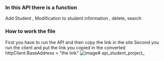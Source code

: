 
### In this API there is a function
Add Student ,
Modification to student information ,
delete,
search

### How to work the file  
First you have to run the API and then copy the link in the site 
Second you run the client and put the link you copied in the converted 
httpClient.BaseAddress = "the link"
![image](https://github.com/user-attachments/assets/3989408f-9812-4258-8782-ac27baac3e20)# api_student_project_





